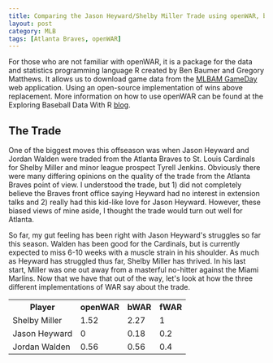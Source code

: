 ```yaml
---
title: Comparing the Jason Heyward/Shelby Miller Trade using openWAR, bWAR, and fWAR
layout: post
category: MLB
tags: [Atlanta Braves, openWAR]
---
```


For those who are not familiar with openWAR, it is a package for the data and statistics programming language R created by Ben Baumer and Gregory Matthews.  It allows us to download game data from the [MLBAM GameDay](http://mlb.mlb.com/mlb/gameday/) web application. Using an open-source implementation of wins above replacement. More information on how to use openWAR can be found at the
Exploring Baseball Data With R [blog](https://baseballwithr.wordpress.com/2014/03/17/introduction-to-openwar/).

## The Trade

One of the biggest moves this offseason was when Jason Heyward and Jordan Walden were traded from the Atlanta Braves to St. Louis Cardinals for Shelby Miller and minor league prospect Tyrell Jenkins. Obviously there were many differing opinions on the quality of the trade from the Atlanta Braves point of view. I understood the trade, but 1) did not completely believe the Braves front office saying Heyward had no interest in extension talks and 2) really had this kid-like love for Jason Heyward. However, these biased views of mine aside, I thought the trade would turn out well for Atlanta. 

So far, my gut feeling has been right with Jason Heyward's struggles so far this season. Walden has been good for the Cardinals, but is currently expected to miss 6-10 weeks with a muscle strain in his shoulder. As much as Heyward has struggled thus far, Shelby Miller has thrived. In his last start, Miller was one out away from a masterful no-hitter against the Miami Marlins. Now that we have that out of the way, let's look at how the three different implementations of WAR say about the trade.

<table>
  <tr>
    <th>Player</th>
    <th>openWAR</th>
    <th>bWAR</th>
    <th>fWAR</th>
  </tr>
  <tr>
    <td>Shelby Miller<br></td>
    <td>1.52</td>
    <td>2.27</td>
    <td>1</td>
  </tr>
  <tr>
    <td>Jason Heyward<br></td>
    <td>0<br></td>
    <td>0.18</td>
    <td>0.2</td>
  </tr>
  <tr>
    <td>Jordan Walden<br></td>
    <td>0.56</td>
    <td>0.56<br></td>
    <td>0.4</td>
  </tr>
</table>
